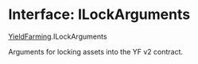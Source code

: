 # Interface: ILockArguments

[YieldFarming](../modules/YieldFarming.md).ILockArguments

Arguments for locking assets into the YF v2 contract.
